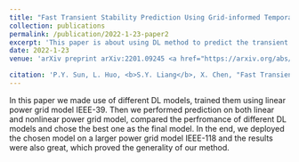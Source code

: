 ```yaml
---
title: "Fast Transient Stability Prediction Using Grid-informed Temporal and Topological Embedding Deep Neural Network"
collection: publications
permalink: /publication/2022-1-23-paper2
excerpt: 'This paper is about using DL method to predict the transient stability of power grids.'
date: 2022-1-23
venue: 'arXiv preprint arXiv:2201.09245 <a href="https://arxiv.org/abs/2201.09245">Get the paper</a>'

citation: 'P.Y. Sun, L. Huo, <b>S.Y. Liang</b>, X. Chen, "Fast Transient Stability Prediction Using Grid-informed Temporal and Topological Embedding Deep Neural Network.", arXiv preprint arXiv:2201.09245 (2022).'
---
```



In this paper we made use of different DL models, trained them using linear power grid model IEEE-39. Then we performed prediction on both linear and nonlinear power grid model, compared the perfromance of different DL models and chose the best one as the final model. In the end, we deployed the chosen model on a larger power grid model IEEE-118 and the results were also great, which proved the generality of our method.
